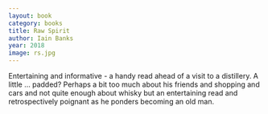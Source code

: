 ```yaml
---
layout: book
category: books
title: Raw Spirit
author: Iain Banks
year: 2018
image: rs.jpg
---
```

Entertaining and informative - a handy read ahead of a visit to a distillery.  A little … padded? Perhaps a bit too much about his friends and shopping and cars and not quite enough about whisky but an entertaining read and retrospectively poignant as he ponders becoming an old man.

